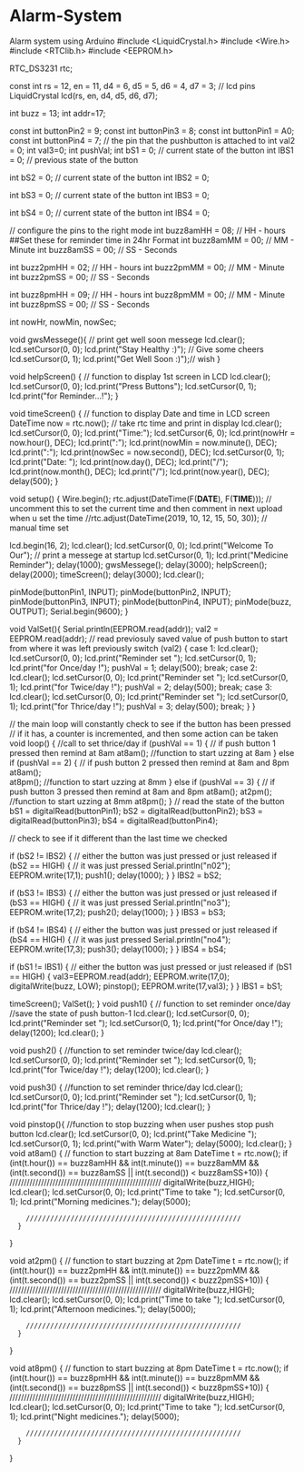 # Alarm-System
Alarm system using Arduino 
#include <LiquidCrystal.h>
#include <Wire.h>
#include <RTClib.h>
#include <EEPROM.h>

RTC_DS3231 rtc;

const int rs = 12, en = 11, d4 = 6, d5 = 5, d6 = 4, d7 = 3;                 // lcd pins
LiquidCrystal lcd(rs, en, d4, d5, d6, d7);

int buzz = 13;
int addr=17;

const int buttonPin2 = 9;
const int buttonPin3 = 8;
const int buttonPin1 = A0;
const int buttonPin4 = 7; // the pin that the pushbutton is attached to
int val2 = 0;
int val3=0;
int pushVal;
int bS1 = 0;         // current state of the button
int lBS1 = 0;     // previous state of the button


int bS2 = 0;         // current state of the button
int lBS2 = 0;

int bS3 = 0;         // current state of the button
int lBS3 = 0;

int bS4 = 0;         // current state of the button
int lBS4 = 0;

// configure the pins to the right mode
int buzz8amHH = 08;          //    HH - hours         ##Set these for reminder time in 24hr Format 
int buzz8amMM = 00;          //    MM - Minute
int buzz8amSS = 00;          //    SS - Seconds

int buzz2pmHH = 02;          //    HH - hours
int buzz2pmMM = 00;          //    MM - Minute
int buzz2pmSS = 00;          //    SS - Seconds

int buzz8pmHH = 09;          //    HH - hours
int buzz8pmMM = 00;          //    MM - Minute
int buzz8pmSS = 00;          //    SS - Seconds

 

int nowHr, nowMin, nowSec; 

void gwsMessege(){               // print get well soon messege
    lcd.clear();
    lcd.setCursor(0, 0);
    lcd.print("Stay Healthy :)");     // Give some cheers
    lcd.setCursor(0, 1);
    lcd.print("Get Well Soon :)");// wish 
}

void helpScreen() {              // function to display 1st screen in LCD
    lcd.clear();
    lcd.setCursor(0, 0);
    lcd.print("Press Buttons");
    lcd.setCursor(0, 1);
    lcd.print("for Reminder...!");
 }

void timeScreen() {              // function to display Date and time in LCD screen
  DateTime now = rtc.now();             // take rtc time and print in display
    lcd.clear();
    lcd.setCursor(0, 0);
    lcd.print("Time:");
    lcd.setCursor(6, 0);
    lcd.print(nowHr = now.hour(), DEC);
    lcd.print(":");
    lcd.print(nowMin = now.minute(), DEC);
    lcd.print(":");
    lcd.print(nowSec = now.second(), DEC);
    lcd.setCursor(0, 1);
    lcd.print("Date: ");
    lcd.print(now.day(), DEC);
    lcd.print("/");
    lcd.print(now.month(), DEC);
    lcd.print("/");
    lcd.print(now.year(), DEC);
    delay(500);
}

void setup()
{
Wire.begin();
    rtc.adjust(DateTime(F(__DATE__), F(__TIME__)));            // uncomment this to set the current time and then comment in next upload when u set the time
  //rtc.adjust(DateTime(2019, 10, 12, 15, 50, 30));                // manual time set

  lcd.begin(16, 2);
  lcd.clear();
  lcd.setCursor(0, 0);
  lcd.print("Welcome To Our");                                      // print a messege at startup
  lcd.setCursor(0, 1);
  lcd.print("Medicine Reminder");
  delay(1000);
  gwsMessege();
  delay(3000);
  helpScreen();
  delay(2000);
  timeScreen();
  delay(3000);
  lcd.clear();
  
  pinMode(buttonPin1, INPUT);
  pinMode(buttonPin2, INPUT);
  pinMode(buttonPin3, INPUT);
  pinMode(buttonPin4, INPUT);
  pinMode(buzz, OUTPUT);
  Serial.begin(9600);
}

void ValSet(){
  Serial.println(EEPROM.read(addr));
  val2 = EEPROM.read(addr);                         // read previosuly saved value of push button to start from where it was left previously
  switch (val2) {
    case 1:
      lcd.clear();
    lcd.setCursor(0, 0);
    lcd.print("Reminder set ");
    lcd.setCursor(0, 1);
    lcd.print("for Once/day !");
      pushVal = 1;
      delay(500);
      break;
    case 2:
      lcd.clear();
    lcd.setCursor(0, 0);
    lcd.print("Reminder set ");
    lcd.setCursor(0, 1);
    lcd.print("for Twice/day !");
      pushVal = 2;
      delay(500);
      break;
    case 3:
      lcd.clear();
    lcd.setCursor(0, 0);
    lcd.print("Reminder set ");
    lcd.setCursor(0, 1);
    lcd.print("for Thrice/day !");
      pushVal = 3;
      delay(500);
      break;
  }
}

// the main loop will constantly check to see if the button has been pressed
// if it has, a counter is incremented, and then some action can be taken
void loop() 
{                                         //call to set thrice/day 
    if (pushVal == 1) {                                // if push button 1 pressed then remind at 8am
    at8am();                                           //function to start uzzing at 8am 
  }
  else if (pushVal == 2) {                             // if push button 2 pressed then remind at 8am and 8pm
    at8am();                                            
    at8pm();                                           //function to start uzzing at 8mm
  }
  else if (pushVal == 3) {                             // if push button 3 pressed then remind at 8am and 8pm
    at8am();
    at2pm();                                            //function to start uzzing at 8mm
    at8pm();
  }
  // read the state of the button
  bS1 = digitalRead(buttonPin1);
  bS2 = digitalRead(buttonPin2);
  bS3 = digitalRead(buttonPin3);
  bS4 = digitalRead(buttonPin4);

  // check to see if it different than the last time we checked
  

if (bS2 != lBS2) {
    // either the button was just pressed or just released
    if (bS2 == HIGH) {
      // it was just pressed
      Serial.println("n02");
      EEPROM.write(17,1);
      push1();
      delay(1000);
    }
  }
  lBS2 = bS2;


if (bS3 != lBS3) {
    // either the button was just pressed or just released
    if (bS3 == HIGH) {
      // it was just pressed
      Serial.println("no3");
      EEPROM.write(17,2);
      push2();
      delay(1000);
    }
  }
  lBS3 = bS3;


if (bS4 != lBS4) {
    // either the button was just pressed or just released
    if (bS4 == HIGH) {
      // it was just pressed
      Serial.println("no4");
      EEPROM.write(17,3);
      push3();
      delay(1000);
    }
  }
  lBS4 = bS4;
  
if (bS1 != lBS1) {
    // either the button was just pressed or just released
    if (bS1 == HIGH) {
      val3=EEPROM.read(addr);
      EEPROM.write(17,0);
      digitalWrite(buzz, LOW);
      pinstop();
      EEPROM.write(17,val3);
    }
  }
  lBS1 = bS1;

  timeScreen();
  ValSet();
}
void push1() {                   // function to set reminder once/day                                           //save the state of push button-1 
    lcd.clear();
    lcd.setCursor(0, 0);
    lcd.print("Reminder set ");
    lcd.setCursor(0, 1);
    lcd.print("for Once/day !");
    delay(1200);
    lcd.clear();
  }

void push2() {                      //function to set reminder twice/day
    lcd.clear();
    lcd.setCursor(0, 0);
    lcd.print("Reminder set ");
    lcd.setCursor(0, 1);
    lcd.print("for Twice/day !");
    delay(1200);
    lcd.clear();
  }

void push3() {                    //function to set reminder thrice/day
    lcd.clear();
    lcd.setCursor(0, 0);
    lcd.print("Reminder set ");
    lcd.setCursor(0, 1);
    lcd.print("for Thrice/day !");
    delay(1200);
    lcd.clear();
  }

void pinstop(){                   //function to stop buzzing when user pushes stop push button
    lcd.clear();
    lcd.setCursor(0, 0);
    lcd.print("Take Medicine  ");
    lcd.setCursor(0, 1);
    lcd.print("with Warm Water");
    delay(5000);
    lcd.clear();
  }
void at8am() {                      // function to start buzzing at 8am
  DateTime t = rtc.now();
  if (int(t.hour()) == buzz8amHH && int(t.minute()) == buzz8amMM  && (int(t.second()) == buzz8amSS || int(t.second()) < buzz8amSS+10)) {
        /////////////////////////////////////////////////////
        digitalWrite(buzz,HIGH);
        lcd.clear();
        lcd.setCursor(0, 0);
        lcd.print("Time to take ");
        lcd.setCursor(0, 1);
        lcd.print("Morning medicines.");
        delay(5000);

        /////////////////////////////////////////////////////
      }
}

void at2pm() {                          // function to start buzzing at 2pm
  DateTime t = rtc.now();
  if (int(t.hour()) == buzz2pmHH && int(t.minute()) == buzz2pmMM  && (int(t.second()) == buzz2pmSS || int(t.second()) < buzz2pmSS+10)) {
        /////////////////////////////////////////////////////
        digitalWrite(buzz,HIGH);
        lcd.clear();
        lcd.setCursor(0, 0);
        lcd.print("Time to take ");
        lcd.setCursor(0, 1);
        lcd.print("Afternoon medicines.");
        delay(5000);

        /////////////////////////////////////////////////////
      }
}

void at8pm() {                           // function to start buzzing at 8pm
DateTime t = rtc.now();
  if (int(t.hour()) == buzz8pmHH && int(t.minute()) == buzz8pmMM  && (int(t.second()) == buzz8pmSS || int(t.second()) < buzz8pmSS+10)) {
        /////////////////////////////////////////////////////
        digitalWrite(buzz,HIGH);
        lcd.clear();
        lcd.setCursor(0, 0);
        lcd.print("Time to take ");
        lcd.setCursor(0, 1);
        lcd.print("Night medicines.");
        delay(5000);

        /////////////////////////////////////////////////////
      }
}

